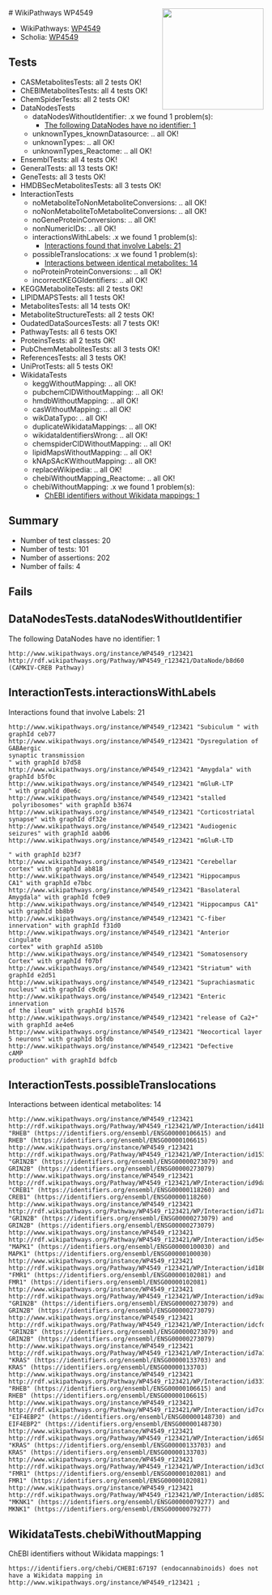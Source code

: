 <img style="float: right; width: 200px" src="https://upload.wikimedia.org/wikipedia/commons/thumb/8/83/Wplogo_with_text_500.png/640px-Wplogo_with_text_500.png" />
# WikiPathways WP4549

* WikiPathways: [WP4549](https://new.wikipathways.org/pathways/WP4549)
* Scholia: [WP4549](https://scholia.toolforge.org/wikipathways/WP4549)
## Tests
* CASMetabolitesTests: all 2 tests OK!
* ChEBIMetabolitesTests: all 4 tests OK!
* ChemSpiderTests: all 2 tests OK!
* DataNodesTests
    * dataNodesWithoutIdentifier: .x we found 1 problem(s):
        * [The following DataNodes have no identifier: 1](#d2d32fa0)
    * unknownTypes_knownDatasource: .. all OK!
    * unknownTypes: .. all OK!
    * unknownTypes_Reactome: .. all OK!
* EnsemblTests: all 4 tests OK!
* GeneralTests: all 13 tests OK!
* GeneTests: all 3 tests OK!
* HMDBSecMetabolitesTests: all 3 tests OK!
* InteractionTests
    * noMetaboliteToNonMetaboliteConversions: .. all OK!
    * noNonMetaboliteToMetaboliteConversions: .. all OK!
    * noGeneProteinConversions: .. all OK!
    * nonNumericIDs: .. all OK!
    * interactionsWithLabels: .x we found 1 problem(s):
        * [Interactions found that involve Labels: 21](#fe97a8d8)
    * possibleTranslocations: .x we found 1 problem(s):
        * [Interactions between identical metabolites: 14](#dc76dff0)
    * noProteinProteinConversions: .. all OK!
    * incorrectKEGGIdentifiers: .. all OK!
* KEGGMetaboliteTests: all 2 tests OK!
* LIPIDMAPSTests: all 1 tests OK!
* MetabolitesTests: all 14 tests OK!
* MetaboliteStructureTests: all 2 tests OK!
* OudatedDataSourcesTests: all 7 tests OK!
* PathwayTests: all 6 tests OK!
* ProteinsTests: all 2 tests OK!
* PubChemMetabolitesTests: all 3 tests OK!
* ReferencesTests: all 3 tests OK!
* UniProtTests: all 5 tests OK!
* WikidataTests
    * keggWithoutMapping: .. all OK!
    * pubchemCIDWithoutMapping: .. all OK!
    * hmdbWithoutMapping: .. all OK!
    * casWithoutMapping: .. all OK!
    * wikDataTypo: .. all OK!
    * duplicateWikidataMappings: .. all OK!
    * wikidataIdentifiersWrong: .. all OK!
    * chemspiderCIDWithoutMapping: .. all OK!
    * lipidMapsWithoutMapping: .. all OK!
    * kNApSAcKWithoutMapping: .. all OK!
    * replaceWikipedia: .. all OK!
    * chebiWithoutMapping_Reactome: .. all OK!
    * chebiWithoutMapping: .x we found 1 problem(s):
        * [ChEBI identifiers without Wikidata mappings: 1](#a8d554cd)


## Summary

* Number of test classes: 20
* Number of tests: 101
* Number of assertions: 202
* Number of fails: 4

## Fails

<a name="d2d32fa0" />

## DataNodesTests.dataNodesWithoutIdentifier

The following DataNodes have no identifier: 1
```
http://www.wikipathways.org/instance/WP4549_r123421 http://rdf.wikipathways.org/Pathway/WP4549_r123421/DataNode/b8d60 (CAMKIV-CREB Pathway)
```

<a name="fe97a8d8" />

## InteractionTests.interactionsWithLabels

Interactions found that involve Labels: 21
```
http://www.wikipathways.org/instance/WP4549_r123421 "Subiculum " with graphId ceb77
http://www.wikipathways.org/instance/WP4549_r123421 "Dysregulation of GABAergic 
synaptic transmission
" with graphId b7d58
http://www.wikipathways.org/instance/WP4549_r123421 "Amygdala" with graphId b5f0c
http://www.wikipathways.org/instance/WP4549_r123421 "mGluR-LTP
" with graphId d0e6c
http://www.wikipathways.org/instance/WP4549_r123421 "stalled
 polyribosomes" with graphId b3674
http://www.wikipathways.org/instance/WP4549_r123421 "Corticostriatal 
synapse" with graphId df32e
http://www.wikipathways.org/instance/WP4549_r123421 "Audiogenic seizures" with graphId aab06
http://www.wikipathways.org/instance/WP4549_r123421 "mGluR-LTD

" with graphId b23f7
http://www.wikipathways.org/instance/WP4549_r123421 "Cerebellar cortex" with graphId ab818
http://www.wikipathways.org/instance/WP4549_r123421 "Hippocampus 
CA1" with graphId e7bbc
http://www.wikipathways.org/instance/WP4549_r123421 "Basolateral 
Amygdala" with graphId fc0e9
http://www.wikipathways.org/instance/WP4549_r123421 "Hippocampus CA1" with graphId bb8b9
http://www.wikipathways.org/instance/WP4549_r123421 "C-fiber innervation" with graphId f31d0
http://www.wikipathways.org/instance/WP4549_r123421 "Anterior cingulate 
cortex" with graphId a510b
http://www.wikipathways.org/instance/WP4549_r123421 "Somatosensory
Cortex" with graphId f07bf
http://www.wikipathways.org/instance/WP4549_r123421 "Striatum" with graphId e2d51
http://www.wikipathways.org/instance/WP4549_r123421 "Suprachiasmatic 
nucleus" with graphId c9c06
http://www.wikipathways.org/instance/WP4549_r123421 "Enteric innervation 
of the ileum" with graphId b1576
http://www.wikipathways.org/instance/WP4549_r123421 "release of Ca2+" with graphId ae4e6
http://www.wikipathways.org/instance/WP4549_r123421 "Neocortical layer
5 neurons" with graphId b5fdb
http://www.wikipathways.org/instance/WP4549_r123421 "Defective 
cAMP 
production" with graphId bdfcb
```

<a name="dc76dff0" />

## InteractionTests.possibleTranslocations

Interactions between identical metabolites: 14
```
http://www.wikipathways.org/instance/WP4549_r123421 http://rdf.wikipathways.org/Pathway/WP4549_r123421/WP/Interaction/id41bbefae "RHEB" (https://identifiers.org/ensembl/ENSG00000106615) and 
RHEB" (https://identifiers.org/ensembl/ENSG00000106615)
http://www.wikipathways.org/instance/WP4549_r123421 http://rdf.wikipathways.org/Pathway/WP4549_r123421/WP/Interaction/id1531d62a "GRIN2B" (https://identifiers.org/ensembl/ENSG00000273079) and 
GRIN2B" (https://identifiers.org/ensembl/ENSG00000273079)
http://www.wikipathways.org/instance/WP4549_r123421 http://rdf.wikipathways.org/Pathway/WP4549_r123421/WP/Interaction/id9daeda7b "CREB1" (https://identifiers.org/ensembl/ENSG00000118260) and 
CREB1" (https://identifiers.org/ensembl/ENSG00000118260)
http://www.wikipathways.org/instance/WP4549_r123421 http://rdf.wikipathways.org/Pathway/WP4549_r123421/WP/Interaction/id71a70594 "GRIN2B" (https://identifiers.org/ensembl/ENSG00000273079) and 
GRIN2B" (https://identifiers.org/ensembl/ENSG00000273079)
http://www.wikipathways.org/instance/WP4549_r123421 http://rdf.wikipathways.org/Pathway/WP4549_r123421/WP/Interaction/id5e4da64f "MAPK1" (https://identifiers.org/ensembl/ENSG00000100030) and 
MAPK1" (https://identifiers.org/ensembl/ENSG00000100030)
http://www.wikipathways.org/instance/WP4549_r123421 http://rdf.wikipathways.org/Pathway/WP4549_r123421/WP/Interaction/id186dec8f "FMR1" (https://identifiers.org/ensembl/ENSG00000102081) and 
FMR1" (https://identifiers.org/ensembl/ENSG00000102081)
http://www.wikipathways.org/instance/WP4549_r123421 http://rdf.wikipathways.org/Pathway/WP4549_r123421/WP/Interaction/id9aa2e278 "GRIN2B" (https://identifiers.org/ensembl/ENSG00000273079) and 
GRIN2B" (https://identifiers.org/ensembl/ENSG00000273079)
http://www.wikipathways.org/instance/WP4549_r123421 http://rdf.wikipathways.org/Pathway/WP4549_r123421/WP/Interaction/idcfdaba90 "GRIN2B" (https://identifiers.org/ensembl/ENSG00000273079) and 
GRIN2B" (https://identifiers.org/ensembl/ENSG00000273079)
http://www.wikipathways.org/instance/WP4549_r123421 http://rdf.wikipathways.org/Pathway/WP4549_r123421/WP/Interaction/id7a1b768e "KRAS" (https://identifiers.org/ensembl/ENSG00000133703) and 
KRAS" (https://identifiers.org/ensembl/ENSG00000133703)
http://www.wikipathways.org/instance/WP4549_r123421 http://rdf.wikipathways.org/Pathway/WP4549_r123421/WP/Interaction/id3315d84f "RHEB" (https://identifiers.org/ensembl/ENSG00000106615) and 
RHEB" (https://identifiers.org/ensembl/ENSG00000106615)
http://www.wikipathways.org/instance/WP4549_r123421 http://rdf.wikipathways.org/Pathway/WP4549_r123421/WP/Interaction/id7ceedc8c "EIF4EBP2" (https://identifiers.org/ensembl/ENSG00000148730) and 
EIF4EBP2" (https://identifiers.org/ensembl/ENSG00000148730)
http://www.wikipathways.org/instance/WP4549_r123421 http://rdf.wikipathways.org/Pathway/WP4549_r123421/WP/Interaction/id65826470 "KRAS" (https://identifiers.org/ensembl/ENSG00000133703) and 
KRAS" (https://identifiers.org/ensembl/ENSG00000133703)
http://www.wikipathways.org/instance/WP4549_r123421 http://rdf.wikipathways.org/Pathway/WP4549_r123421/WP/Interaction/id3c0843cf "FMR1" (https://identifiers.org/ensembl/ENSG00000102081) and 
FMR1" (https://identifiers.org/ensembl/ENSG00000102081)
http://www.wikipathways.org/instance/WP4549_r123421 http://rdf.wikipathways.org/Pathway/WP4549_r123421/WP/Interaction/id8522480f "MKNK1" (https://identifiers.org/ensembl/ENSG00000079277) and 
MKNK1" (https://identifiers.org/ensembl/ENSG00000079277)
```

<a name="a8d554cd" />

## WikidataTests.chebiWithoutMapping

ChEBI identifiers without Wikidata mappings: 1
```
https://identifiers.org/chebi/CHEBI:67197 (endocannabinoids) does not have a Wikidata mapping in http://www.wikipathways.org/instance/WP4549_r123421 ; 
```

